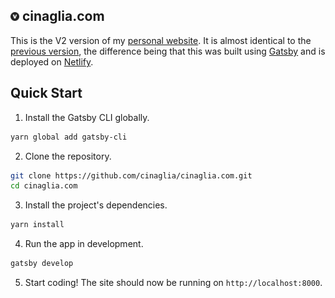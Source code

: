 <h2>
  <img alt="Victor Cinaglia" src="https://github.com/cinaglia/cinaglia.com/raw/V2/static/favicon.png" width="14" />
  <span>cinaglia.com</span>
</h2>

This is the V2 version of my [personal website](https://cinaglia.com). It is almost identical to the [previous version](https://github.com/cinaglia/cinaglia.com/tree/V1), the difference being that this was built using [Gatsby](https://www.gatsbyjs.org/) and is deployed on [Netlify](https://www.netlify.com/).

## Quick Start

1. Install the Gatsby CLI globally.

```sh
yarn global add gatsby-cli
```

2. Clone the repository.

```sh
git clone https://github.com/cinaglia/cinaglia.com.git
cd cinaglia.com
```

3. Install the project's dependencies.

```sh
yarn install
```

4. Run the app in development.

```sh
gatsby develop
```

5. Start coding! The site should now be running on `http://localhost:8000`.
